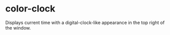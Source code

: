# color-clock

Displays current time with a digital-clock-like appearance in the top right of the window.
